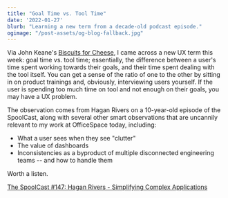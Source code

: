 ```yaml
---
title: "Goal Time vs. Tool Time"
date: '2022-01-27'
blurb: "Learning a new term from a decade-old podcast episode."
ogimage: "/post-assets/og-blog-fallback.jpg"
---
```


Via John Keane's [Biscuits for Cheese](https://biscuitsforcheese.co.uk/post/129405788696/goal-time-vs-tool-time), I came across a new UX term this week: goal time vs. tool time; essentially, the difference between a user's time spent working towards their goals, and their time spent dealing with the tool itself. You can get a sense of the ratio of one to the other by sitting in on product trainings and, obviously, interviewing users yourself. If the user is spending too much time on tool and not enough on their goals, you may have a UX problem.

The observation comes from Hagan Rivers on a 10-year-old episode of the SpoolCast, along with several other smart observations that are uncannily relevant to my work at OfficeSpace today, including:

-   What a user sees when they see "clutter"
-   The value of dashboards
-   Inconsistencies as a byproduct of multiple disconnected engineering teams -- and how to handle them

Worth a listen.

[The SpoolCast #147: Hagan Rivers - Simplifying Complex Applications](https://uie.fm/shows/spoolcast/hagan-rivers-simplifying-complex-applications)
